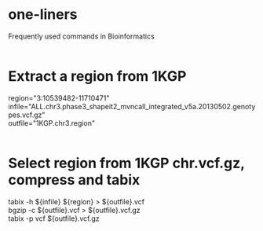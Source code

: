 # one-liners
Frequently used commands in Bioinformatics
<br>
<br>
# Extract a region from 1KGP
region="3:10539482-11710471"
<br>
infile="ALL.chr3.phase3_shapeit2_mvncall_integrated_v5a.20130502.genotypes.vcf.gz"
<br>
outfile="1KGP.chr3.region"
<br>
<br>
# Select region from 1KGP chr.vcf.gz, compress and tabix
tabix -h ${infile} ${region} > ${outfile}.vcf
<br>
bgzip -c ${outfile}.vcf > ${outfile}.vcf.gz
<br>
tabix -p vcf ${outfile}.vcf.gz
<br>
